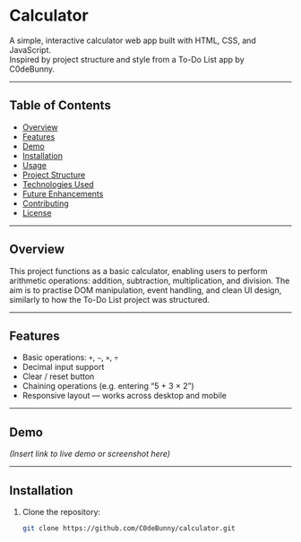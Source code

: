 # Calculator

A simple, interactive calculator web app built with HTML, CSS, and JavaScript.  
Inspired by project structure and style from a To-Do List app by C0deBunny.  

---

## Table of Contents

- [Overview](#overview)  
- [Features](#features)  
- [Demo](#demo)  
- [Installation](#installation)  
- [Usage](#usage)  
- [Project Structure](#project-structure)  
- [Technologies Used](#technologies-used)  
- [Future Enhancements](#future-enhancements)  
- [Contributing](#contributing)  
- [License](#license)  

---

## Overview

This project functions as a basic calculator, enabling users to perform arithmetic operations: addition, subtraction, multiplication, and division. The aim is to practise DOM manipulation, event handling, and clean UI design, similarly to how the To-Do List project was structured.

---

## Features

- Basic operations: `+`, `−`, `×`, `÷`  
- Decimal input support  
- Clear / reset button  
- Chaining operations (e.g. entering “5 + 3 × 2”)  
- Responsive layout — works across desktop and mobile  

---

## Demo

*(Insert link to live demo or screenshot here)*

---

## Installation

1. Clone the repository:  
   ```bash
   git clone https://github.com/C0deBunny/calculator.git
